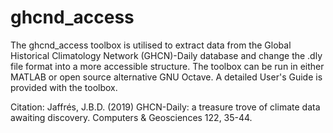 # ghcnd_access
The ghcnd_access toolbox is utilised to extract data from the Global Historical Climatology Network (GHCN)-Daily database and change the .dly file format into a more accessible structure. The toolbox can be run in either MATLAB or open source alternative GNU Octave. A detailed User's Guide is provided with the toolbox.

Citation: 
Jaffrés, J.B.D. (2019) GHCN-Daily: a treasure trove of climate data awaiting discovery. Computers & Geosciences 122, 35-44.
